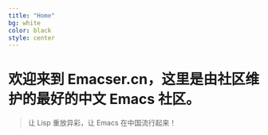 ```yaml
---
title: "Home"
bg: white
color: black
style: center
---
```


# 欢迎来到 Emacser.cn，这里是由社区维护的最好的中文 Emacs 社区。

> 让 Lisp 重放异彩，让 Emacs 在中国流行起来！
